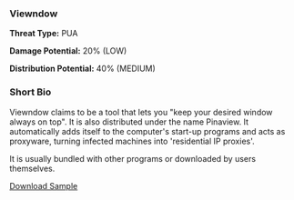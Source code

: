 ### **Viewndow**

**Threat Type:** PUA




**Damage Potential:** 20% (LOW)

**Distribution Potential:** 40% (MEDIUM)


### **Short Bio**
Viewndow claims to be a tool that lets you "keep your desired window always on top". It is also distributed under the name Pinaview.
It automatically adds itself to the computer's start-up programs and acts as proxyware, turning infected machines into 'residential IP proxies'.

It is usually bundled with other programs or downloaded by users themselves.


[Download Sample](https://t.ly/FeLwc)



